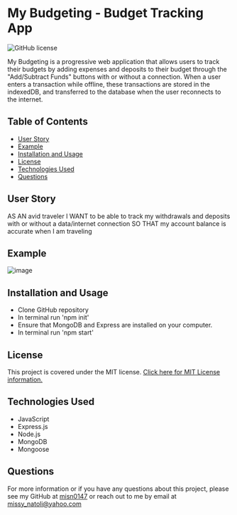 # My Budgeting - Budget Tracking App
![GitHub license](https://img.shields.io/badge/License-MIT-blue.svg)

My Budgeting is a progressive web application that allows users to track their budgets by adding expenses and deposits to their budget through the "Add/Subtract Funds" buttons with or without a connection. When a user enters a transaction while offline, these transactions are stored in the indexedDB, and transferred to the database when the user reconnects to the internet.

## Table of Contents
* [User Story](#User-Story)
* [Example](#Example)
* [Installation and Usage](#Installation-and-Usage)
* [License](#License)
* [Technologies Used](#Technologies-Used)
* [Questions](#Questions)

## User Story
AS AN avid traveler
I WANT to be able to track my withdrawals and deposits with or without a data/internet connection
SO THAT my account balance is accurate when I am traveling 

## Example
![image](https://user-images.githubusercontent.com/79875711/126920275-c06d6d90-5bad-4291-949a-486516c1d42c.png)

## Installation and Usage
* Clone GitHub repository
* In terminal run 'npm init'
* Ensure that MongoDB and Express are installed on your computer.
* In terminal run 'npm start'

## License
This project is covered under the MIT license.
[Click here for MIT License information.](https://mit-license.org/)

## Technologies Used
* JavaScript
* Express.js
* Node.js
* MongoDB
* Mongoose

## Questions
For more information or if you have any questions about this project, please see my GitHub at [misn0147](https://github.com/misn0147) or reach out to me by email at missy_natoli@yahoo.com
